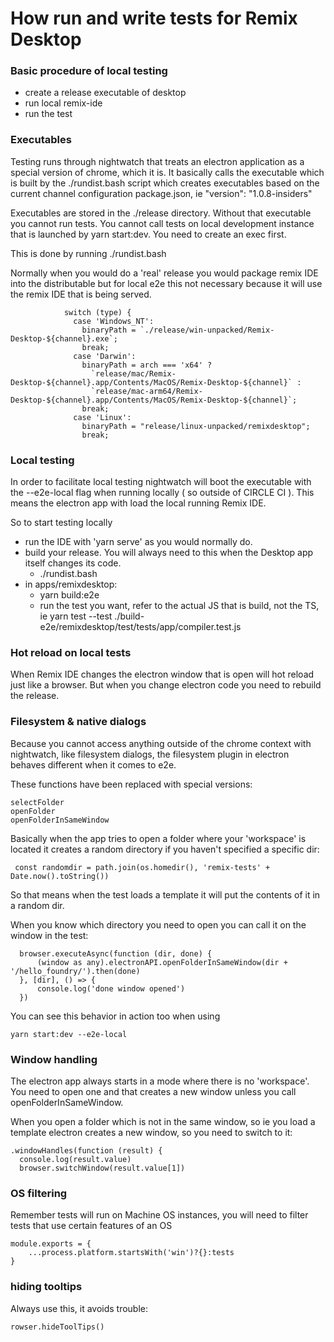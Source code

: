 # How run and write tests for Remix Desktop


### Basic procedure of local testing

- create a release executable of desktop
- run local remix-ide 
- run the test

### Executables

Testing runs through nightwatch that treats an electron application as a special version of chrome, which it is. It basically calls the executable which is built by the ./rundist.bash script which creates executables based on the current channel configuration package.json, ie "version": "1.0.8-insiders"

Executables are stored in the ./release directory. Without that executable you cannot run tests. You cannot call tests on local development instance that is launched by yarn start:dev. You need to create an exec first. 

This is done by running ./rundist.bash

Normally when you would do a 'real' release you would package remix IDE into the distributable but for local e2e this not necessary because it will use the remix IDE that is being served.


```
            switch (type) {
              case 'Windows_NT':
                binaryPath = `./release/win-unpacked/Remix-Desktop-${channel}.exe`;
                break;
              case 'Darwin':
                binaryPath = arch === 'x64' ? 
                  `release/mac/Remix-Desktop-${channel}.app/Contents/MacOS/Remix-Desktop-${channel}` :
                  `release/mac-arm64/Remix-Desktop-${channel}.app/Contents/MacOS/Remix-Desktop-${channel}`;
                break;
              case 'Linux':
                binaryPath = "release/linux-unpacked/remixdesktop";
                break;
```

### Local testing

In order to facilitate local testing nightwatch will boot the executable with the --e2e-local flag when running locally ( so outside of CIRCLE CI ). This means the electron app with load the local running Remix IDE.

So to start testing locally 
- run the IDE with 'yarn serve' as you would normally do.
- build your release. You will always need to this when the Desktop app itself changes its code. 
    - ./rundist.bash
- in apps/remixdesktop: 
    - yarn build:e2e
    - run the test you want, refer to the actual JS that is build, not the TS, ie 
    yarn test --test ./build-e2e/remixdesktop/test/tests/app/compiler.test.js

### Hot reload on local tests

When Remix IDE changes the electron window that is open will hot reload just like a browser. But when you change electron code you need to rebuild the release.

### Filesystem & native dialogs

Because you cannot access anything outside of the chrome context with nightwatch, like filesystem dialogs, the filesystem plugin in electron behaves different when it comes to e2e. 

These functions have been replaced with special versions:
```
selectFolder
openFolder
openFolderInSameWindow
```

Basically when the app tries to open a folder where your 'workspace' is located it creates a random directory if you haven't specified a specific dir: 
```
 const randomdir = path.join(os.homedir(), 'remix-tests' + Date.now().toString())
```
So that means when the test loads a template it will put the contents of it in a random dir.

When you know which directory you need to open you can call it on the window in the test:
```
  browser.executeAsync(function (dir, done) {
      (window as any).electronAPI.openFolderInSameWindow(dir + '/hello_foundry/').then(done)
  }, [dir], () => {
      console.log('done window opened')
  })
```

You can see this behavior in action too when using 
```
yarn start:dev --e2e-local
```

### Window handling

The electron app always starts in a mode where there is no 'workspace'. You need to open one and that creates a new window unless you call openFolderInSameWindow.

When you open a folder which is not in the same window, so ie you load a template electron creates a new window, so you need to switch to it:

```
.windowHandles(function (result) {
  console.log(result.value)
  browser.switchWindow(result.value[1])
```

### OS filtering

Remember tests will run on Machine OS instances, you will need to filter tests that use certain features of an OS

```
module.exports = {
    ...process.platform.startsWith('win')?{}:tests
}
```

### hiding tooltips

Always use this, it avoids trouble: 
```
rowser.hideToolTips()
```













